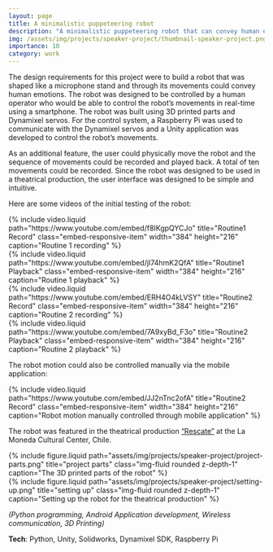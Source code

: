```yaml
---
layout: page
title: A minimalistic puppeteering robot
description: "A minimalistic puppeteering robot that can convey human emotions. The robot was featured in the theatrical production <b><i>Rescate</i></b> at the La Moneda Cultural Center, Chile."
img: /assets/img/projects/speaker-project/thumbnail-speaker-project.png
importance: 10
category: work
---
```


The design requirements for this project were to build a robot that was shaped like a microphone stand and through its movements could convey human emotions. The robot was designed to be controlled by a human operator who would be able to control the robot’s movements in real-time using a smartphone. The robot was built using 3D printed parts and Dynamixel servos. For the control system, a Raspberry Pi was used to communicate with the Dynamixel servos and a Unity application was developed to control the robot’s movements.

As an additional feature, the user could physically move the robot and the sequence of movements could be recorded and played back. A total of ten movements could be recorded. Since the robot was designed to be used in a theatrical production, the user interface was designed to be simple and intuitive.

Here are some videos of the initial testing of the robot:

<div class="row">
    <div class="col-sm mt-3 mt-md-0">
        {% include video.liquid path="https://www.youtube.com/embed/f8IKgpQYCJo" title="Routine1 Record" class="embed-responsive-item" width="384" height="216" caption="Routine 1 recording" %}
    </div>
    <div class="col-sm mt-3 mt-md-0">
        {% include video.liquid path="https://www.youtube.com/embed/jI74hmK2QfA" title="Routine1 Playback" class="embed-responsive-item" width="384" height="216" caption="Routine 1 playback" %}
    </div>
</div>
<div class="row">
    <div class="col-sm mt-3 mt-md-0">
        {% include video.liquid path="https://www.youtube.com/embed/ERH4O4kLVSY" title="Routine2 Record" class="embed-responsive-item" width="384" height="216" caption="Routine 2 recording" %}
    </div>
    <div class="col-sm mt-3 mt-md-0">
        {% include video.liquid path="https://www.youtube.com/embed/7A9xyBd_F3o" title="Routine2 Playback" class="embed-responsive-item" width="384" height="216" caption="Routine 2 playback" %}
    </div>
</div>

The robot motion could also be controlled manually via the mobile application:

<div class="row">
    <div class="col-sm mt-3 mt-md-0">
        {% include video.liquid path="https://www.youtube.com/embed/JJ2nTnc2ofA" title="Routine2 Record" class="embed-responsive-item" width="384" height="216" caption="Robot motion manually controlled through mobile application" %}
    </div>
</div>

The robot was featured in the theatrical production [“Rescate”](https://www.cclm.cl/actividades/rescate/) at the La Moneda Cultural Center, Chile.

<div class="row justify-content-sm-center">
    <div class="col-sm-7 mt-3 mt-md-0">
        {% include figure.liquid path="assets/img/projects/speaker-project/project-parts.png" title="project parts" class="img-fluid rounded z-depth-1" caption="The 3D printed parts of the robot" %}
    </div>
    <div class="col-sm-5 mt-3 mt-md-0">
        {% include figure.liquid path="assets/img/projects/speaker-project/setting-up.png" title="setting up" class="img-fluid rounded z-depth-1" caption="Setting up the robot for the theatrical production" %}
    </div>
</div>

*(Python programming, Android Application development, Wireless communication, 3D Printing)*

**Tech**: Python, Unity, Solidworks, Dynamixel SDK, Raspberry Pi
